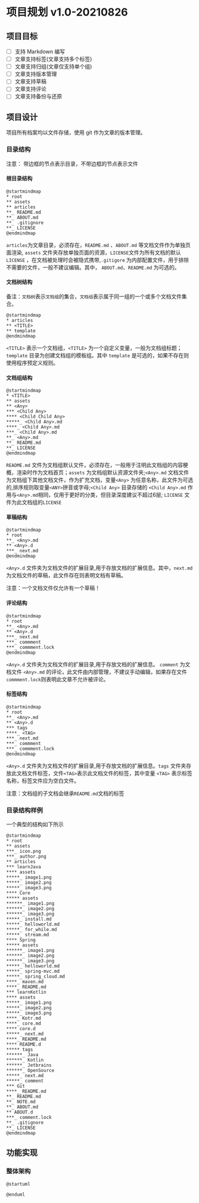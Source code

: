 # 项目规划 v1.0-20210826

> 

## 项目目标

- [ ] 支持 Markdown 编写
- [ ] 文章支持标签(文章支持多个标签)
- [ ] 文章支持归组(文章仅支持单个组)
- [ ] 文章支持版本管理
- [ ] 文章支持草稿
- [ ] 文章支持评论
- [ ] 文章支持备份与还原

## 项目设计

项目所有档案均以文件存储，使用 git 作为文章的版本管理。

### 目录结构

注意： 带边框的节点表示目录，不带边框的节点表示文件

#### 根目录结构

```plantuml
@startmindmap
* root
** assets
** articles
**_ README.md
**_ ABOUT.md
**_ .gitignore
**_ LICENSE
@endmindmap
```

`articles`为文章目录，必须存在，`README.md` 、`ABOUT.md` 等文档文件作为单独页面渲染, `assets` 文件夹存放单独页面的资源，`LICENSE`文件为所有文档的默认 `LICENSE` ，在文档被处理时会被隐式携带,`.gitigore` 为内部配置文件，用于排除不需要的文件，一般不建议编辑。其中， `ABOUT.md`、`README.md` 为可选的。

#### 文档树结构

备注：`文档树`表示`文档组`的集合，`文档组`表示属于同一组的一个或多个文档文件集合。

```plantuml
@startmindmap
* articles
** <TITLE>
** template
@endmindmap
```

`<TITLE>` 表示一个文档组，`<TITLE>` 为一个自定义变量，一般为文档组标题；`template` 目录为创建文档组的模板组。其中 `template` 是可选的，如果不存在则使用程序预定义规则。

#### 文档组结构

```plantuml
@startmindmap
* <TITLE>
** assets
** <Any>
*** <Child Any>
**** <Child Child Any>
*****_ <Child Any>.md 
****_ <Child Any>.md 
***_ <Child Any>.md
**_ <Any>.md
**_ README.md
**_ LICENSE
@endmindmap
```

`README.md` 文件为文档组默认文件，必须存在，一般用于注明此文档组的内容梗概，渲染时作为文档首页；`assets` 为文档组默认资源文件夹;`<Any>.md` 文档文件为文档组下其他文档文件，作为扩充文档，变量`<Any>` 为任意名称，此文件为可选的,排序规则取变量`<ANY>`拼音或字母;`<Child Any>` 目录存储的 `<Child Any>.md` 作用与`<Any>.md`相同，仅用于更好的分类，但目录深度建议不超过6层; `LICENSE` 文件为此文档组的`LICENSE`

#### 草稿结构

```plantuml
@startmindmap
* root
**_ <Any>.md
** <Any>.d
***_ next.md
@endmindmap
```

`<Any>.d` 文件夹为文档文件的扩展目录,用于存放文档的扩展信息。其中，`next.md` 为文档文件的草稿，此文件存在则表明文档有草稿。

注意：一个文档文件仅允许有一个草稿！

#### 评论结构

```plantuml
@startmindmap
* root
**_ <Any>.md
** <Any>.d
***_ next.md
***_ commment
***_ commment.lock
@endmindmap
```

`<Any>.d` 文件夹为文档文件的扩展目录,用于存放文档的扩展信息。 `comment` 为文档文件 `<Any>.md` 的评论，此文件由内部管理，不建议手动编辑，如果存在文件`commment.lock`则表明此文章不允许被评论。

#### 标签结构

```plantuml
@startmindmap
* root
**_ <Any>.md
** <Any>.d
*** tags
****_ <TAG>
***_ next.md
***_ commment
***_ commment.lock
@endmindmap
```

`<Any>.d` 文件夹为文档文件的扩展目录,用于存放文档的扩展信息。`tags` 文件夹存放此文档文件标签，文件`<TAG>`表示此文档文件的标签，其中变量 `<TAG>` 表示标签名称，标签文件应为空白文件。

注意：文档组的子文档会继承`README.md`文档的标签

### 目录结构样例

一个典型的结构如下所示

```plantuml
@startmindmap
* root
** assets
***_ icon.png
***_ author.png
** articles
*** learnJava
**** assets
*****_ image1.png
*****_ image2.png
*****_ image3.png
**** Core
***** assets
******_ image1.png
******_ image2.png
******_ image3.png
*****_ install.md
*****_ helloworld.md
*****_ for_while.md
*****_ stream.md
**** Spring
***** assets
******_ image1.png
******_ image2.png
******_ image3.png
*****_ helloworld.md
*****_ spring-mvc.md
*****_ spring_cloud.md
****_ maven.md
****_ README.md
*** learnKotlin
**** assets
*****_ image1.png
*****_ image2.png
*****_ image3.png
****_ Kotr.md
****_ core.md
**** core.d
*****_ next.md
****_ README.md
**** README.d
***** tags
******_ Java
******_ Kotlin
******_ Jetbrains
******_ OpenSource
*****_ next.md
*****_ comment
*** Git
****_ README.md
**_ README.md
**_ NOTE.md
**_ ABOUT.md
** ABOUT.d
***_ comment.lock
**_ .gitignore
**_ LICENSE
@endmindmap
```

## 功能实现

### 整体架构

```plantuml
@startuml

@enduml
```
